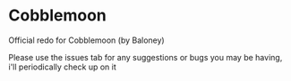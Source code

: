 # Cobblemoon
Official redo for Cobblemoon (by Baloney)

Please use the issues tab for any suggestions or bugs you may be having, i'll periodically check up on it

